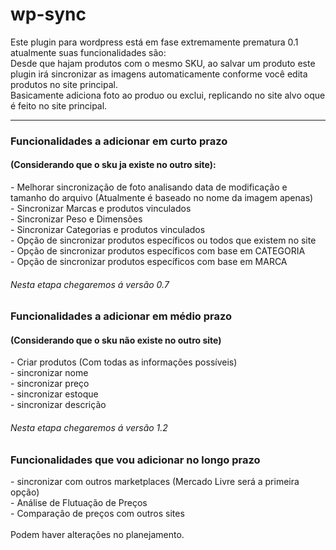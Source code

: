 # wp-sync
Este plugin para wordpress está em fase extremamente prematura 0.1<br>
atualmente suas funcionalidades são:<br>
Desde que hajam produtos com o mesmo SKU, ao salvar um produto este plugin irá sincronizar as imagens automaticamente conforme você edita produtos no site principal.<br>
Basicamente adiciona foto ao produo ou exclui, replicando no site alvo oque é feito no site principal.<br>
<hr>
<h3>Funcionalidades a adicionar em curto prazo</h3>
<h4>(Considerando que o sku ja existe no outro site):</h4>
- Melhorar sincronização de foto analisando data de modificação e tamanho do arquivo (Atualmente é baseado no nome da imagem apenas)<br>
- Sincronizar Marcas e produtos vinculados<br>
- Sincronizar Peso e Dimensões<br>
- Sincronizar Categorias e produtos vinculados<br>
- Opção de sincronizar produtos específicos ou todos que existem no site<br>
- Opção de sincronizar produtos específicos com base em CATEGORIA<br>
- Opção de sincronizar produtos específicos com base em MARCA<br>
<h6>Nesta etapa chegaremos á versão 0.7</h6>

<h3>Funcionalidades a adicionar em médio prazo</h3>
<h4>(Considerando que o sku não existe no outro site)</h4>
- Criar produtos (Com todas as informações possíveis)<br>
- sincronizar nome<br>
- sincronizar preço<br>
- sincronizar estoque<br>
- sincronizar descrição<br>
<h6>Nesta etapa chegaremos á versão 1.2</h6>

<h3>Funcionalidades que vou adicionar no longo prazo</h3>
- sincronizar com outros marketplaces (Mercado Livre será a primeira opção)<br>
- Análise de Flutuação de Preços<br>
- Comparação de preços com outros sites<br>
<br>
Podem haver alterações no planejamento.<br>

